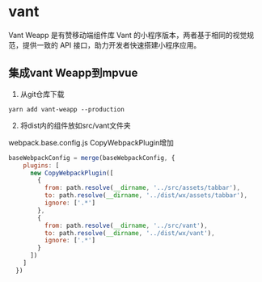 # vant

Vant Weapp 是有赞移动端组件库 Vant 的小程序版本，两者基于相同的视觉规范，提供一致的 API 接口，助力开发者快速搭建小程序应用。

## 集成vant Weapp到mpvue

1. 从git仓库下载

```
yarn add vant-weapp --production
```

2. 将dist内的组件放如src/vant文件夹

webpack.base.config.js CopyWebpackPlugin增加

```js
baseWebpackConfig = merge(baseWebpackConfig, {
    plugins: [
      new CopyWebpackPlugin([
        {
          from: path.resolve(__dirname, '../src/assets/tabbar'),
          to: path.resolve(__dirname, '../dist/wx/assets/tabbar'),
          ignore: ['.*']
        },
        {
          from: path.resolve(__dirname, '../src/vant'),
          to: path.resolve(__dirname, '../dist/wx/vant'),
          ignore: ['.*']
        }
      ])
    ]
  })
```
